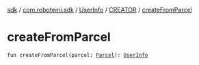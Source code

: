 [sdk](../../../index.md) / [com.robotemi.sdk](../../index.md) / [UserInfo](../index.md) / [CREATOR](index.md) / [createFromParcel](./create-from-parcel.md)

# createFromParcel

`fun createFromParcel(parcel: `[`Parcel`](https://developer.android.com/reference/android/os/Parcel.html)`): `[`UserInfo`](../index.md)